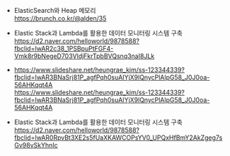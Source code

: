 * ElasticSearch와 Heap 메모리</br>
https://brunch.co.kr/@alden/35 </br>

* Elastic Stack과 Lambda를 활용한 데이터 모니터링 시스템 구축</br>
https://d2.naver.com/helloworld/9878588?fbclid=IwAR2c38_1PSBpuPtFGF4-Vmk8r9bNegeD703VldjFkrTpbBVQsnq3naI8JLk </br>

* https://www.slideshare.net/heungrae_kim/ss-123344339?fbclid=IwAR3BNaSrj81P_agfPqh0suAIYjX9lQnycPlAlpG58_J0J0oa-56AHKqqt4A</br>
https://www.slideshare.net/heungrae_kim/ss-123344339?fbclid=IwAR3BNaSrj81P_agfPqh0suAIYjX9lQnycPlAlpG58_J0J0oa-56AHKqqt4A</br>

* Elastic Stack과 Lambda를 활용한 데이터 모니터링 시스템 구축</br>
https://d2.naver.com/helloworld/9878588?fbclid=IwAR0RpvBt3XE2s5fUaXKAWCOPsYV0_UPQxHfBmY2AkZgeg7sGv98vSkYhnIc</br>
